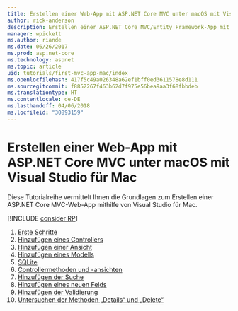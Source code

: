 ```yaml
---
title: Erstellen einer Web-App mit ASP.NET Core MVC unter macOS mit Visual Studio für Mac
author: rick-anderson
description: Erstellen einer ASP.NET Core MVC/Entity Framework-App mit Visual Studio für Mac
manager: wpickett
ms.author: riande
ms.date: 06/26/2017
ms.prod: asp.net-core
ms.technology: aspnet
ms.topic: article
uid: tutorials/first-mvc-app-mac/index
ms.openlocfilehash: 417f5c49a026348a62ef1bff0ed3611578e8d111
ms.sourcegitcommit: f8852267f463b62d7f975e56bea9aa3f68fbbdeb
ms.translationtype: HT
ms.contentlocale: de-DE
ms.lasthandoff: 04/06/2018
ms.locfileid: "30893159"
---
```

# <a name="create-a-web-app-with-aspnet-core-mvc-on-macos-with-visual-studio-for-mac"></a>Erstellen einer Web-App mit ASP.NET Core MVC unter macOS mit Visual Studio für Mac

Diese Tutorialreihe vermittelt Ihnen die Grundlagen zum Erstellen einer ASP.NET Core MVC-Web-App mithilfe von Visual Studio für Mac. 

[!INCLUDE [consider RP](../../includes/razor.md)]

1. [Erste Schritte](xref:tutorials/first-mvc-app-mac/start-mvc)
1. [Hinzufügen eines Controllers](xref:tutorials/first-mvc-app-mac/adding-controller)
1. [Hinzufügen einer Ansicht](xref:tutorials/first-mvc-app-mac/adding-view)
1. [Hinzufügen eines Modells](xref:tutorials/first-mvc-app-mac/adding-model)
1. [SQLite](xref:tutorials/first-mvc-app-mac/working-with-sql)
1. [Controllermethoden und -ansichten](xref:tutorials/first-mvc-app-mac/controller-methods-views)
1. [Hinzufügen der Suche](xref:tutorials/first-mvc-app-mac/search)
1. [Hinzufügen eines neuen Felds](xref:tutorials/first-mvc-app-mac/new-field)
1. [Hinzufügen der Validierung](xref:tutorials/first-mvc-app-mac/validation)
1. [Untersuchen der Methoden „Details“ und „Delete“](xref:tutorials/first-mvc-app/details)
